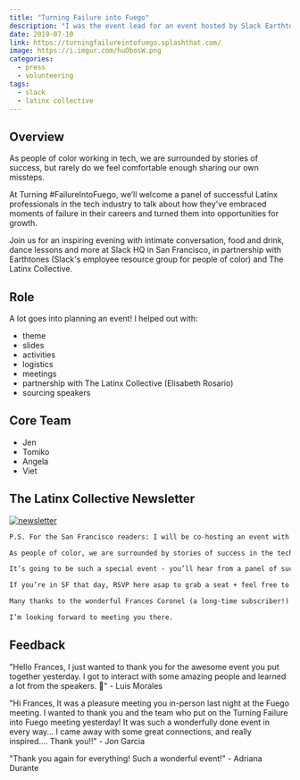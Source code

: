 ```yaml
---
title: "Turning Failure into Fuego"
description: "I was the event lead for an event hosted by Slack Earthtones and The Latinx Collective 🔥"
date: 2019-07-10
link: https://turningfailureintofuego.splashthat.com/
image: https://i.imgur.com/huObosW.png
categories:
  - press
  - volunteering
tags:
  - slack
  - latinx collective
---
```


## Overview

As people of color working in tech, we are surrounded by stories of success, but rarely do we feel comfortable enough sharing our own missteps.

At Turning #FailureIntoFuego, we’ll welcome a panel of successful Latinx professionals in the tech industry to talk about how they've embraced moments of failure in their careers and turned them into opportunities for growth.

Join us for an inspiring evening with intimate conversation, food and drink, dance lessons and more at Slack HQ in San Francisco, in partnership with Earthtones (Slack's employee resource group for people of color) and The Latinx Collective.

## Role

A lot goes into planning an event! I helped out with:

- theme
- slides
- activities
- logistics
- meetings
- partnership with The Latinx Collective (Elisabeth Rosario)
- sourcing speakers

## Core Team

- Jen
- Tomiko
- Angela
- Viet

## The Latinx Collective Newsletter

[![newsletter](https://i.imgur.com/u9aQUUr.jpg)](http://newsletters.thelatinxcollective.com/issues/the-latinx-collective-the-turning-failure-into-fuego-edition-183858)

```txt
P.S. For the San Francisco readers: I will be co-hosting an event with Slack Earthtones in San Francisco on July 10th and the topic is how to turn Failure Into Fuego. 🔥🔥

As people of color, we are surrounded by stories of success in the tech industry but not from our own community. Rarely do we feel comfortable enough sharing our mistakes - after all we often have so much more to lose.

It’s going to be such a special event - you’ll hear from a panel of successful Latinx professionals on how they’ve embraced moments of failure in their careers and turned them into opportunities for growth, learn dance lessons (the literal way to learn from missteps), get free headshots and even walk away with some inspiring candles to light that fuego at home.🔥

If you’re in SF that day, RSVP here asap to grab a seat + feel free to forward it to friends & colleagues.

Many thanks to the wonderful Frances Coronel (a long-time subscriber!) who is organizing on the Slack side. 🙌

I’m looking forward to meeting you there.
```

## Feedback

"Hello Frances, I just wanted to thank you for the awesome event you put together yesterday. I got to interact with some amazing people and learned a lot from the speakers. 🌮️" - Luis Morales

"Hi Frances, It was a pleasure meeting you in-person last night at the Fuego meeting. I wanted to thank you and the team who put on the Turning Failure into Fuego meeting yesterday! It was such a wonderfully done event in every way... I came away with some great connections, and really inspired.... Thank you!!" - Jon Garcia

"Thank you again for everything! Such a wonderful event!" - Adriana Durante
